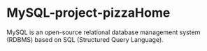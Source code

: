 # MySQL-project-pizzaHome
MySQL is an open-source relational database management system (RDBMS) based on SQL (Structured Query Language). 
